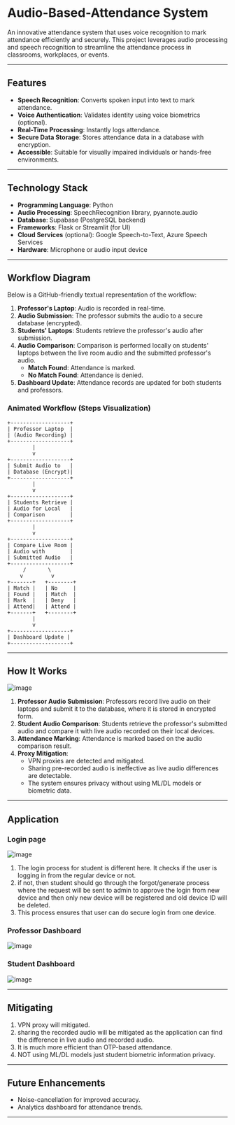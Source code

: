 # Audio-Based-Attendance System

An innovative attendance system that uses voice recognition to mark attendance efficiently and securely. This project leverages audio processing and speech recognition to streamline the attendance process in classrooms, workplaces, or events.

---

## Features

- **Speech Recognition**: Converts spoken input into text to mark attendance.
- **Voice Authentication**: Validates identity using voice biometrics (optional).
- **Real-Time Processing**: Instantly logs attendance.
- **Secure Data Storage**: Stores attendance data in a database with encryption.
- **Accessible**: Suitable for visually impaired individuals or hands-free environments.

---

## Technology Stack

- **Programming Language**: Python
- **Audio Processing**: SpeechRecognition library, pyannote.audio
- **Database**: Supabase (PostgreSQL backend)
- **Frameworks**: Flask or Streamlit (for UI)
- **Cloud Services** (optional): Google Speech-to-Text, Azure Speech Services
- **Hardware**: Microphone or audio input device

---

## Workflow Diagram

Below is a GitHub-friendly textual representation of the workflow:

1. **Professor's Laptop**: Audio is recorded in real-time.
2. **Audio Submission**: The professor submits the audio to a secure database (encrypted).
3. **Students' Laptops**: Students retrieve the professor's audio after submission.
4. **Audio Comparison**: Comparison is performed locally on students' laptops between the live room audio and the submitted professor's audio.
   - **Match Found**: Attendance is marked.
   - **No Match Found**: Attendance is denied.
5. **Dashboard Update**: Attendance records are updated for both students and professors.

### Animated Workflow (Steps Visualization)

```ascii
+-------------------+
| Professor Laptop  |
| (Audio Recording) |
+-------------------+
        |
        v
+-------------------+
| Submit Audio to   |
| Database (Encrypt)|
+-------------------+
        |
        v
+-------------------+
| Students Retrieve |
| Audio for Local   |
| Comparison        |
+-------------------+
        |
        v
+-------------------+
| Compare Live Room |
| Audio with        |
| Submitted Audio   |
+-------------------+
     /       \
    v         v
+-------+   +--------+
| Match |   | No     |
| Found |   | Match  |
| Mark  |   | Deny   |
| Attend|   | Attend |
+-------+   +--------+
        |
        v
+-------------------+
| Dashboard Update |
+-------------------+
```

---

## How It Works
![image](https://github.com/user-attachments/assets/1666db9b-86f0-45c2-9be0-7c50a188d40d)

1. **Professor Audio Submission**: Professors record live audio on their laptops and submit it to the database, where it is stored in encrypted form.
2. **Student Audio Comparison**: Students retrieve the professor's submitted audio and compare it with live audio recorded on their local devices.
3. **Attendance Marking**: Attendance is marked based on the audio comparison result.
4. **Proxy Mitigation**:
   - VPN proxies are detected and mitigated.
   - Sharing pre-recorded audio is ineffective as live audio differences are detectable.
   - The system ensures privacy without using ML/DL models or biometric data.
  
---
## Application

### Login page
![image](https://github.com/user-attachments/assets/6fd7ec02-391b-4d10-bf14-5814a1842514)
1. The login process for student is different here. It checks if the user is logging in from the regular device or not.
2. if not, then student should go through the forgot/generate process where the request will be sent to admin to approve the login from new device and then only new device will be registered and old device ID will be deleted.
3. This process ensures that user can do secure login from one device.

### Professor Dashboard
![image](https://github.com/user-attachments/assets/4f867cce-84df-480c-a20a-46e4eb2bd78d)


### Student Dashboard
![image](https://github.com/user-attachments/assets/0640abcd-3a57-423d-bb15-29287762d413)


---

## Mitigating

1. VPN proxy will mitigated.
2. sharing the recorded audio will be mitigated as the application can find the difference in live audio and recorded audio.
3. It is much more efficient than OTP-based attendance.
4. NOT using ML/DL models just student biometric information privacy.


---

## Future Enhancements

- Noise-cancellation for improved accuracy.
- Analytics dashboard for attendance trends.

---

